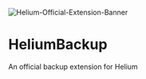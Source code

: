 ![Helium-Official-Extension-Banner](https://raw.githubusercontent.com/Helium-DevTeam/Helium/master/HeliumOfficialExtension.png)

# HeliumBackup

An official backup extension for Helium
